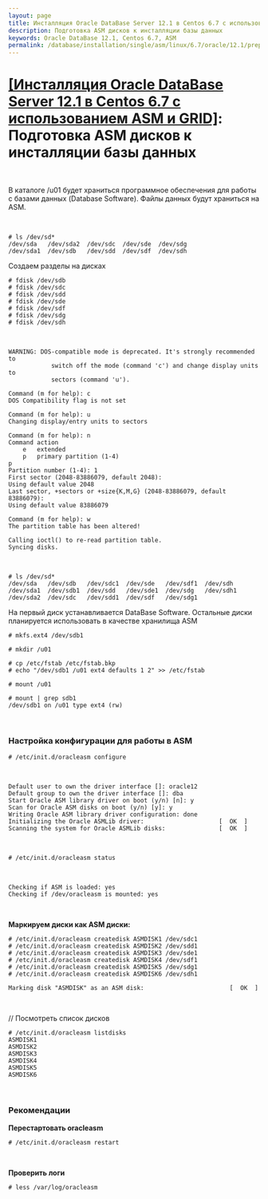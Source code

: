 ```yaml
---
layout: page
title: Инсталляция Oracle DataBase Server 12.1 в Centos 6.7 с использованием ASM и GRID - Подготовка ASM дисков к инсталляции базы данных
description: Подготовка ASM дисков к инсталляции базы данных
keywords: Oracle DataBase 12.1, Centos 6.7, ASM
permalink: /database/installation/single/asm/linux/6.7/oracle/12.1/prepare-asm-disks/
---
```


# <a href="/database/installation/single/asm/linux/6.7/oracle/12.1/">[Инсталляция Oracle DataBase Server 12.1 в Centos 6.7 с использованием ASM и GRID]</a>: Подготовка ASM дисков к инсталляции базы данных

<br/>

В каталоге /u01 будет храниться программное обеспечения для работы с базами данных (Database Software). Файлы данных будут храниться на ASM.

<br/>

```
# ls /dev/sd*
/dev/sda   /dev/sda2  /dev/sdc  /dev/sde  /dev/sdg
/dev/sda1  /dev/sdb   /dev/sdd  /dev/sdf  /dev/sdh
```

Создаем разделы на дисках

```
# fdisk /dev/sdb
# fdisk /dev/sdc
# fdisk /dev/sdd
# fdisk /dev/sde
# fdisk /dev/sdf
# fdisk /dev/sdg
# fdisk /dev/sdh
```

<br/>

```
WARNING: DOS-compatible mode is deprecated. It's strongly recommended to
            switch off the mode (command 'c') and change display units to
            sectors (command 'u').

Command (m for help): c
DOS Compatibility flag is not set

Command (m for help): u
Changing display/entry units to sectors

Command (m for help): n
Command action
    e   extended
    p   primary partition (1-4)
p
Partition number (1-4): 1
First sector (2048-83886079, default 2048):
Using default value 2048
Last sector, +sectors or +size{K,M,G} (2048-83886079, default 83886079):
Using default value 83886079

Command (m for help): w
The partition table has been altered!

Calling ioctl() to re-read partition table.
Syncing disks.
```

<br/>

```
# ls /dev/sd*
/dev/sda   /dev/sdb   /dev/sdc1  /dev/sde   /dev/sdf1  /dev/sdh
/dev/sda1  /dev/sdb1  /dev/sdd   /dev/sde1  /dev/sdg   /dev/sdh1
/dev/sda2  /dev/sdc   /dev/sdd1  /dev/sdf   /dev/sdg1
```

На первый диск устанавливается DataBase Software. Остальные диски планируется использовать в качестве хранилища ASM

    # mkfs.ext4 /dev/sdb1

    # mkdir /u01

    # cp /etc/fstab /etc/fstab.bkp
    # echo "/dev/sdb1 /u01 ext4 defaults 1 2" >> /etc/fstab

    # mount /u01

    # mount | grep sdb1
    /dev/sdb1 on /u01 type ext4 (rw)

<br/>

### Настройка конфигурации для работы в ASM

    # /etc/init.d/oracleasm configure

<br/>

```
Default user to own the driver interface []: oracle12
Default group to own the driver interface []: dba
Start Oracle ASM library driver on boot (y/n) [n]: y
Scan for Oracle ASM disks on boot (y/n) [y]: y
Writing Oracle ASM library driver configuration: done
Initializing the Oracle ASMLib driver:                     [  OK  ]
Scanning the system for Oracle ASMLib disks:               [  OK  ]
```

<br/>

    # /etc/init.d/oracleasm status

<br/>

    Checking if ASM is loaded: yes
    Checking if /dev/oracleasm is mounted: yes

<br/>

**Маркируем диски как ASM диски:**

```
# /etc/init.d/oracleasm createdisk ASMDISK1 /dev/sdc1
# /etc/init.d/oracleasm createdisk ASMDISK2 /dev/sdd1
# /etc/init.d/oracleasm createdisk ASMDISK3 /dev/sde1
# /etc/init.d/oracleasm createdisk ASMDISK4 /dev/sdf1
# /etc/init.d/oracleasm createdisk ASMDISK5 /dev/sdg1
# /etc/init.d/oracleasm createdisk ASMDISK6 /dev/sdh1

Marking disk "ASMDISK" as an ASM disk:                        [  OK  ]
```

<br/>

// Посмотреть список дисков

    # /etc/init.d/oracleasm listdisks
    ASMDISK1
    ASMDISK2
    ASMDISK3
    ASMDISK4
    ASMDISK5
    ASMDISK6

<br/>

### Рекомендации

**Перестартовать oracleasm**

    # /etc/init.d/oracleasm restart

<br/>

**Проверить логи**

    # less /var/log/oracleasm
